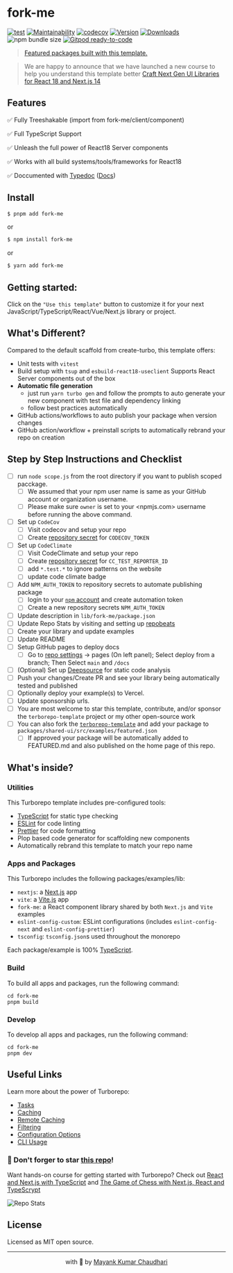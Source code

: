 # fork-me

[![test](https://github.com/react18-tools/fork-me/actions/workflows/test.yml/badge.svg)](https://github.com/react18-tools/fork-me/actions/workflows/test.yml) [![Maintainability](https://api.codeclimate.com/v1/badges/aa896ec14c570f3bb274/maintainability)](https://codeclimate.com/github/react18-tools/fork-me/maintainability) [![codecov](https://codecov.io/gh/react18-tools/fork-me/graph/badge.svg)](https://codecov.io/gh/react18-tools/fork-me) [![Version](https://img.shields.io/npm/v/fork-me.svg?colorB=green)](https://www.npmjs.com/package/fork-me) [![Downloads](https://img.jsdelivr.com/img.shields.io/npm/d18m/fork-me.svg)](https://www.npmjs.com/package/fork-me) ![npm bundle size](https://img.shields.io/bundlephobia/minzip/fork-me) [![Gitpod ready-to-code](https://img.shields.io/badge/Gitpod-ready--to--code-blue?logo=gitpod)](https://gitpod.io/from-referrer/)

> [Featured packages built with this template.](./FEATURED.md)

> We are happy to announce that we have launched a new course to help you understand this template better [Craft Next Gen UI Libraries for React 18 and Next.js 14](https://www.udemy.com/course/craft-next-gen-ui-libraries-for-react-18-and-nextjs-14/?referralCode=46B8C7845ECCEA99E0EF)

## Features

✅ Fully Treeshakable (import from fork-me/client/component)

✅ Full TypeScript Support

✅ Unleash the full power of React18 Server components

✅ Works with all build systems/tools/frameworks for React18

✅ Doccumented with [Typedoc](https://react18-tools.github.io/fork-me) ([Docs](https://react18-tools.github.io/fork-me))

## Install

```bash
$ pnpm add fork-me
```

or

```bash
$ npm install fork-me
```

or

```bash
$ yarn add fork-me
```




## Getting started:

Click on the `"Use this template"` button to customize it for your next JavaScript/TypeScript/React/Vue/Next.js library or project.

## What's Different?

Compared to the default scaffold from create-turbo, this template offers:

- Unit tests with `vitest`
- Build setup with `tsup` and `esbuild-react18-useclient` Supports React Server components out of the box
- **Automatic file generation**
  - just run `yarn turbo gen` and follow the prompts to auto generate your new component with test file and dependency linking
  - follow best practices automatically
- GitHub actions/workflows to auto publish your package when version changes
- GitHub action/workflow + preinstall scripts to automatically rebrand your repo on creation

## Step by Step Instructions and Checklist

- [ ] run `node scope.js` from the root directory if you want to publish scoped pacckage.
  - [ ] We assumed that your npm user name is same as your GitHub account or organization username.
  - [ ] Please make sure `owner` is set to your <npmjs.com> username before running the above command.
- [ ] Set up `CodeCov`
  - [ ] Visit codecov and setup your repo
  - [ ] Create [repository secret](https://github.com/react18-tools/fork-me/settings/secrets/actions) for `CODECOV_TOKEN`
- [ ] Set up `CodeClimate`
  - [ ] Visit CodeClimate and setup your repo
  - [ ] Create [repository secret](https://github.com/react18-tools/fork-me/settings/secrets/actions) for `CC_TEST_REPORTER_ID`
  - [ ] add `*.test.*` to ignore patterns on the website
  - [ ] update code climate badge
- [ ] Add `NPM_AUTH_TOKEN` to repository secrets to automate publishing package
  - [ ] login to your [`npm` account](https://www.npmjs.com/login) and create automation token
  - [ ] Create a new repository secrets `NPM_AUTH_TOKEN`
- [ ] Update description in `lib/fork-me/package.json`
- [ ] Update Repo Stats by visiting and setting up [repobeats](https://repobeats.axiom.co/)
- [ ] Create your library and update examples
- [ ] Update README
- [ ] Setup GitHub pages to deploy docs
  - [ ] Go to [repo settings](https://github.com/react18-tools/fork-me/settings/pages) -> pages (On left panel); Select deploy from a branch; Then Select `main` and `/docs`
- [ ] (Optional) Set up [Deepsource](https://app.deepsource.com/login) for static code analysis
- [ ] Push your changes/Create PR and see your library being automatically tested and published
- [ ] Optionally deploy your example(s) to Vercel.
- [ ] Update sponsorship urls.
- [ ] You are most welcome to star this template, contribute, and/or sponsor the `terborepo-template` project or my other open-source work
- [ ] You can also fork the [`terborepo-template`](https://github.com/react18-tools/turbo-repo-template/fork) and add your package to `packages/shared-ui/src/examples/featured.json`
  - [ ] If approved your package will be automatically added to FEATURED.md and also published on the home page of this repo.

## What's inside?

### Utilities

This Turborepo template includes pre-configured tools:

- [TypeScript](https://www.typescriptlang.org/) for static type checking
- [ESLint](https://eslint.org/) for code linting
- [Prettier](https://prettier.io) for code formatting
- Plop based code generator for scaffolding new components
- Automatically rebrand this template to match your repo name

### Apps and Packages

This Turborepo includes the following packages/examples/lib:

- `nextjs`: a [Next.js](https://nextjs.org/) app
- `vite`: a [Vite.js](https://vitest.dev) app
- `fork-me`: a React component library shared by both `Next.js` and `Vite` examples
- `eslint-config-custom`: ESLint configurations (includes `eslint-config-next` and `eslint-config-prettier`)
- `tsconfig`: `tsconfig.json`s used throughout the monorepo

Each package/example is 100% [TypeScript](https://www.typescriptlang.org/).

### Build

To build all apps and packages, run the following command:

```
cd fork-me
pnpm build
```

### Develop

To develop all apps and packages, run the following command:

```
cd fork-me
pnpm dev
```

## Useful Links

Learn more about the power of Turborepo:

- [Tasks](https://turbo.build/repo/docs/core-concepts/monorepos/running-tasks)
- [Caching](https://turbo.build/repo/docs/core-concepts/caching)
- [Remote Caching](https://turbo.build/repo/docs/core-concepts/remote-caching)
- [Filtering](https://turbo.build/repo/docs/core-concepts/monorepos/filtering)
- [Configuration Options](https://turbo.build/repo/docs/reference/configuration)
- [CLI Usage](https://turbo.build/repo/docs/reference/command-line-reference)

### 🤩 Don't forger to star [this repo](https://github.com/react18-tools/fork-me)!

Want hands-on course for getting started with Turborepo? Check out [React and Next.js with TypeScript](https://mayank-chaudhari.vercel.app/courses/react-and-next-js-with-typescript) and [The Game of Chess with Next.js, React and TypeScrypt](https://www.udemy.com/course/game-of-chess-with-nextjs-react-and-typescrypt/?referralCode=851A28F10B254A8523FE)

![Repo Stats](https://repobeats.axiom.co/api/embed/2ef1a24385037998386148afe5a98ded6006f410.svg "Repobeats analytics image")

## License

Licensed as MIT open source.

<hr />

<p align="center" style="text-align:center">with 💖 by <a href="https://mayank-chaudhari.vercel.app" target="_blank">Mayank Kumar Chaudhari</a></p>
